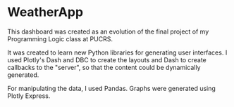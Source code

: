 # WeatherApp
This dashboard was created as an evolution of the final project of my Programming Logic class at PUCRS.

It was created to learn new Python libraries for generating user interfaces. I used Plotly's Dash and DBC to create the layouts and Dash to create callbacks to the "server", so that the content could be dynamically generated.

For manipulating the data, I used Pandas. Graphs were generated using Plotly Express.
